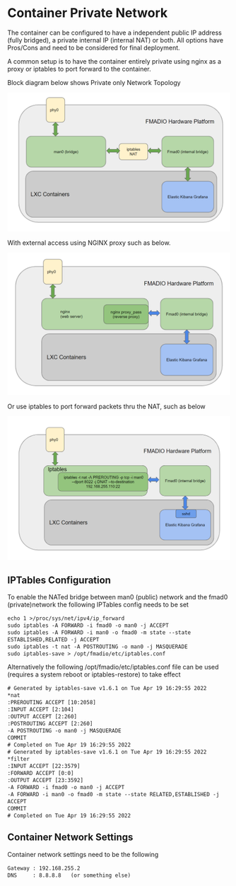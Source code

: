 # Container Private Network

The container can be configured to have a independent public IP address (fully bridged), a private internal IP (internal NAT) or both. All options have Pros/Cons and need to be considered for final deployment.&#x20;

A common setup is to have the container entirely private using nginx as a proxy or iptables to port forward to the container.&#x20;

Block diagram below shows Private only Network Topology

![Private LXC Networking](<../.gitbook/assets/image (130).png>)

With external access using NGINX proxy such as below.

![FMADIO NGINX Proxy to Private Container](<../.gitbook/assets/image (124).png>)

Or use iptables to port forward packets thru the NAT, such as below

![FMADIO  Private Container Port Forwarding](<../.gitbook/assets/image (120).png>)

## IPTables Configuration

To enable the NATed bridge between man0 (public) network and the fmad0 (private)network the following IPTables config needs to be set

```
echo 1 >/proc/sys/net/ipv4/ip_forward
sudo iptables -A FORWARD -i fmad0 -o man0 -j ACCEPT
sudo iptables -A FORWARD -i man0 -o fmad0 -m state --state ESTABLISHED,RELATED -j ACCEPT
sudo iptables -t nat -A POSTROUTING -o man0 -j MASQUERADE
sudo iptables-save > /opt/fmadio/etc/iptables.conf
```

Alternatively the following /opt/fmadio/etc/iptables.conf file can be used (requires a system reboot or iptables-restore) to take effect

```
# Generated by iptables-save v1.6.1 on Tue Apr 19 16:29:55 2022
*nat
:PREROUTING ACCEPT [10:2058]
:INPUT ACCEPT [2:104]
:OUTPUT ACCEPT [2:260]
:POSTROUTING ACCEPT [2:260]
-A POSTROUTING -o man0 -j MASQUERADE
COMMIT
# Completed on Tue Apr 19 16:29:55 2022
# Generated by iptables-save v1.6.1 on Tue Apr 19 16:29:55 2022
*filter
:INPUT ACCEPT [22:3579]
:FORWARD ACCEPT [0:0]
:OUTPUT ACCEPT [23:3592]
-A FORWARD -i fmad0 -o man0 -j ACCEPT
-A FORWARD -i man0 -o fmad0 -m state --state RELATED,ESTABLISHED -j ACCEPT
COMMIT
# Completed on Tue Apr 19 16:29:55 2022

```

## Container Network Settings

Container network settings need to be the following

```
Gateway : 192.168.255.2
DNS     : 8.8.8.8   (or something else)
```
